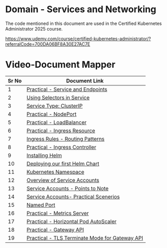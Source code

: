 # Domain - Services and Networking

The code mentioned in this document are used in the Certified Kubernetes Administrator 2025 course.

https://www.udemy.com/course/certified-kubernetes-administrator/?referralCode=700DA06BF8A30E27AC7E


# Video-Document Mapper

| Sr No | Document Link |
| ------ | ------ |
| 1 | [Practical - Service and Endpoints][PlDa] |
| 2 | [Using Selectors in Service][PlDb] |
| 3 | [Service Type: ClusterIP][PlDc] |
| 4 | [Practical - NodePort][PlDd] |
| 5 | [Practical - LoadBalancer][PlDe]
| 6 | [Practical - Ingress Resource][PlDf] |
| 7 | [Ingress Rules - Routing Patterns][PlDg] |
| 8 | [Practical - Ingress Controller][PlDh] |
| 9 | [Installing Helm][PlDi] |
| 10 | [Deploying our first Helm Chart][PlDj] |
| 11 | [Kubernetes Namespace][PlDk] |
| 12 | [Overview of Service Accounts][PlDl] |
| 13 | [Service Accounts - Points to Note][PlDm] |
| 14 | [Service Accounts- Practical Scenerios][PlDn] |
| 15 | [Named Port][PlDo] |
| 16 | [Practical - Metrics Server][PlDp] |
| 17 | [Practical - Horizontal Pod AutoScaler][PlDq] |
| 18 | [Practical - Gateway API][PlDr] |
| 19 | [Practical - TLS Terminate Mode for Gateway API][PlDs] |

[PlDa]: <./service-endpoints.md>
[PlDb]: <./service-selector.md>
[PlDc]: <./cluster-ip.md>
[PlDd]: <./nodeport.md>
[PlDe]: <./loadbalancer.md>
[PlDf]: <./ingress.md>
[PlDg]: <./ingress-routing-pattern.md>
[PlDh]: <./ingress-controller.md>
[PlDi]: <./install-helm.md>      
[PlDj]: <./first-helm-chart.md>
[PlDk]: <./namespace.md>
[PlDl]: <./service-account.md>
[PlDm]: <./sa-pointers.md>
[PlDn]: <./sa-practical.md>
[PlDo]: <./named-port.md>
[PlDp]: <./install-metric-server.md>
[PlDq]: <./hpa.md>
[PlDr]: <./gateway-api.md>
[PlDs]: <./tls-gateway-api.md>
